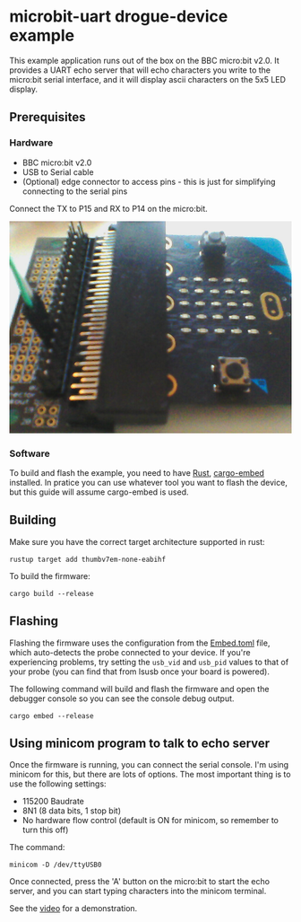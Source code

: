 # microbit-uart drogue-device example

This example application runs out of the box on the BBC micro:bit v2.0. It provides a UART echo server that will echo characters you write to the micro:bit serial interface, and it will display ascii characters on the 5x5 LED display.

## Prerequisites

### Hardware

* BBC micro:bit v2.0
* USB to Serial cable
* (Optional) edge connector to access pins - this is just for simplifying connecting to the serial pins

Connect the TX to P15 and RX to P14 on the micro:bit.

![micro:bit edge connector](images/connector.jpg)

### Software

To build and flash the example, you need to have [Rust](https://rustup.rs/), [cargo-embed](https://crates.io/crates/cargo-embed) installed. In pratice you can use whatever tool you want to flash the device, but this guide will assume cargo-embed is used.

## Building

Make sure you have the correct target architecture supported in rust:

```
rustup target add thumbv7em-none-eabihf
```

To build the firmware:

```
cargo build --release
```

## Flashing

Flashing the firmware uses the configuration from the [Embed.toml](Embed.toml) file, which auto-detects the probe connected to your device. If you're experiencing problems, try setting the `usb_vid` and `usb_pid` values to that of your probe (you can find that from lsusb once your board is powered).

The following command will build and flash the firmware and open the debugger console so you can see the console debug output.

```
cargo embed --release
```

## Using minicom program to talk to echo server

Once the firmware is running, you can connect the serial console. I'm using minicom for this, but there are lots of options. The most important thing is to use the following settings:

* 115200 Baudrate
* 8N1 (8 data bits, 1 stop bit)
* No hardware flow control (default is ON for minicom, so remember to turn this off)

The command:

```
minicom -D /dev/ttyUSB0
```

Once connected, press the 'A' button on the micro:bit to start the echo server, and you can start typing characters into the minicom terminal. 

See the [video](https://www.youtube.com/watch?v=wtBmccLh4lw) for a demonstration.
